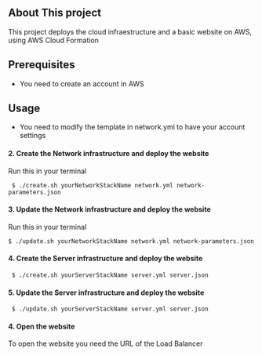 ## About This project
This project deploys the cloud infraestructure and a basic website on AWS, using AWS Cloud Formation

## Prerequisites
* You need to create an account in AWS

## Usage
* You need to modify the template in network.yml to have your account settings

#### 2. Create the Network infrastructure and deploy the website
  Run this in your terminal

     $ ./create.sh yourNetworkStackName network.yml network-parameters.json
#### 3. Update the Network infrastructure and deploy the website
  Run this in your terminal
  
    $ ./update.sh yourNetworkStackName network.yml network-parameters.json
    
#### 4. Create the Server infrastructure and deploy the website
    
     $ ./create.sh yourServerStackName server.yml server.json
#### 5. Update the Server infrastructure and deploy the website
    
     $ ./update.sh yourServerStackName server.yml server.json
     
#### 4. Open the website
  To open the website you need the URL of the Load Balancer
